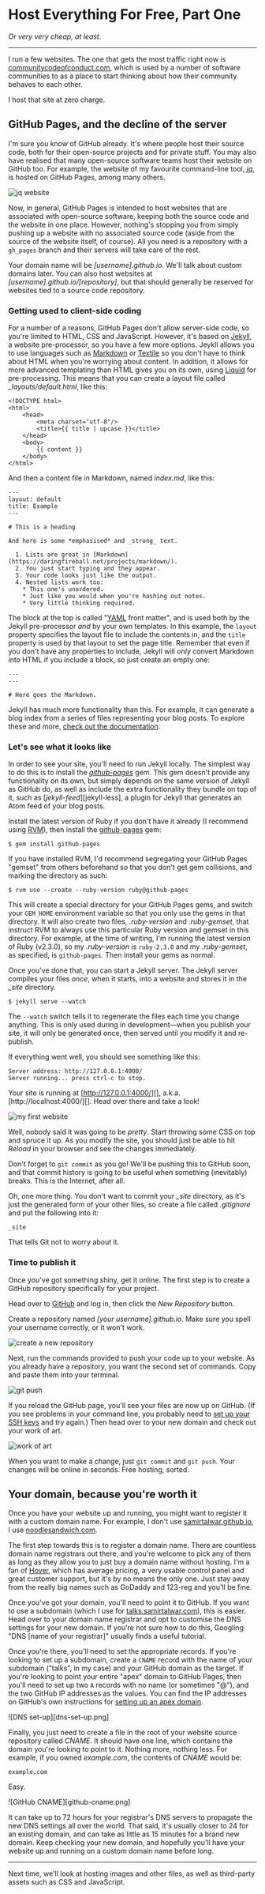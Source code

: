 # Host Everything For Free, Part One

*Or very very cheap, at least.*

---

I run a few websites. The one that gets the most traffic right now is [communitycodeofconduct.com][], which is used by a number of software communities to as a place to start thinking about how their community behaves to each other.

I host that site at zero charge.

[communitycodeofconduct.com]: https://communitycodeofconduct.com/

## GitHub Pages, and the decline of the server

I'm sure you know of GitHub already. It's where people host their source code, both for their open-source projects and for private stuff. You may also have realised that many open-source software teams host their website on GitHub too. For example, the website of my favourite command-line tool, [*jq*][jq], is hosted on GitHub Pages, among many others.

![jq website](jq-website.png)

Now, in general, GitHub Pages is intended to host websites that are associated with open-source software, keeping both the source code and the website in one place. However, nothing's stopping you from simply pushing up a website with no associated source code (aside from the source of the website itself, of course). All you need is a repository with a `gh_pages` branch and their servers will take care of the rest.

Your domain name will be *[username].github.io*. We'll talk about custom domains later. You can also host websites at *[username].github.io/[repository]*, but that should generally be reserved for websites tied to a source code repository.

[jq]: https://stedolan.github.io/jq/

### Getting used to client-side coding

For a number of a reasons, GitHub Pages don't allow server-side code, so you're limited to HTML, CSS and JavaScript. However, it's based on [Jekyll][], a website pre-processor, so you have a few more options. Jeykll allows you to use languages such as [Markdown][] or [Textile][] so you don't have to think about HTML when you're worrying about content. In addition, it allows for more advanced templating than HTML gives you on its own, using [Liquid][] for pre-processing. This means that you can create a layout file called *_layouts/default.html*, like this:

    <!DOCTYPE html>
    <html>
        <head>
            <meta charset="utf-8"/>
            <title>{{ title | upcase }}</title>
        </head>
        <body>
            {{ content }}
        </body>
    </html>

And then a content file in Markdown, named *index.md*, like this:

    ---
    layout: default
    title: Example
    ---

    # This is a heading

    And here is some *emphasised* and _strong_ text.

      1. Lists are great in [Markdown](https://daringfireball.net/projects/markdown/).
      2. You just start typing and they appear.
      3. Your code looks just like the output.
      4. Nested lists work too:
        * This one's unordered.
        * Just like you would when you're hashing out notes.
        * Very little thinking required.

The block at the top is called "[YAML][] front matter", and is used both by the Jekyll pre-processor *and* by your own templates. In this example, the `layout` property specifies the layout file to include the contents in, and the `title` property is used by that layout to set the page title. Remember that even if you don't have any properties to include, Jekyll will *only* convert Markdown into HTML if you include a block, so just create an empty one:

    ---
    ---

    # Here goes the Markdown.

Jekyll has much more functionality than this. For example, it can generate a blog index from a series of files representing your blog posts. To explore these and more, [check out the documentation][Jekyll].

[Jekyll]: https://jekyllrb.com/
[Liquid]: https://github.com/Shopify/liquid/wiki
[Markdown]: https://daringfireball.net/projects/markdown/
[Textile]: http://redcloth.org/textile
[YAML]: http://yaml.org/

### Let's see what it looks like

In order to see your site, you'll need to run Jekyll locally. The simplest way to do this is to install the [*github-pages*][github-pages] gem. This gem doesn't provide any functionality on its own, but simply depends on the same version of Jekyll as GitHub do, as well as include the extra functionality they bundle on top of it, such as [*jekyll-feed*][jekyll-less], a plugin for Jekyll that generates an Atom feed of your blog posts.

Install the latest version of Ruby if you don't have it already (I recommend using [RVM][]), then install the [github-pages][] gem:

    $ gem install github-pages

If you have installed RVM, I'd recommend segregating your GitHub Pages "gemset" from others beforehand so that you don't get gem collisions, and marking the directory as such:

    $ rvm use --create --ruby-version ruby@github-pages

This will create a special directory for your GitHub Pages gems, and switch your `GEM_HOME` environment variable so that you only use the gems in that directory. It will also create two files, *.ruby-version* and *.ruby-gemset*, that instruct RVM to always use this particular Ruby version and gemset in this directory. For example, at the time of writing, I'm running the latest version of Ruby (v2.3.0), so my *.ruby-version* is `ruby-2.3.0` and my *.ruby-gemset*, as specified, is `github-pages`. Then install your gems as normal.

Once you've done that, you can start a Jekyll server. The Jekyll server compiles your files *once*, when it starts, into a website and stores it in the *_site* directory.

    $ jekyll serve --watch

The `--watch` switch tells it to regenerate the files each time you change anything. This is only used during in development—when you publish your site, it will only be generated once, then served until you modify it and re-publish.

If everything went well, you should see something like this:

    Server address: http://127.0.0.1:4000/
    Server running... press ctrl-c to stop.

Your site is running at [http://127.0.0.1:4000/][], a.k.a. [http://localhost:4000/][]. Head over there and take a look!

![my first website](my-first-website.png)

Well, nobody said it was going to be *pretty*. Start throwing some CSS on top and spruce it up. As you modify the site, you should just be able to hit *Reload* in your browser and see the changes immediately.

Don't forget to `git commit` as you go! We'll be pushing this to GitHub soon, and that commit history is going to be useful when something (inevitably) breaks. This is the Internet, after all.

Oh, one more thing. You don't want to commit your *_site* directory, as it's just the generated form of your other files, so create a file called *.gitignore* and put the following into it:

    _site

That tells Git not to worry about it.

[github-pages]: https://rubygems.org/gems/github-pages
[jekyll-feed]: https://rubygems.org/gems/jekyll-feed
[RVM]: https://rvm.io/

### Time to publish it

Once you've got something shiny, get it online. The first step is to create a GitHub repository specifically for your project.

Head over to [GitHub][] and log in, then click the *New Repository* button.

Create a repository named *[your username].github.io*. Make sure you spell your username correctly, or it won't work.

![create a new repository](create-a-new-repository.png)

Next, run the commands provided to push your code up to your website. As you already have a repository, you want the second set of commands. Copy and paste them into your terminal.

![git push](git-push.png)

If you reload the GitHub page, you'll see your files are now up on GitHub. (If you see problems in your command line, you probably need to [set up your SSH keys][GitHub: Generating an SSH key] and try again.) Then head over to your new domain and check out your work of art.

![work of art](work-of-art.png)

When you want to make a change, just `git commit` and `git push`. Your changes will be online in seconds. Free hosting, sorted.

[GitHub]: https://github.com/
[GitHub: Generating an SSH key]: https://help.github.com/articles/generating-an-ssh-key/

## Your domain, because you're worth it

Once you have your website up and running, you might want to register it with a custom domain name. For example, I don't use [samirtalwar.github.io](), I use [noodlesandwich.com]().

The first step towards this is to register a domain name. There are countless domain name registrars out there, and you're welcome to pick any of them as long as they allow you to just buy a domain name without hosting. I'm a fan of [Hover][], which has average pricing, a very usable control panel and great customer support, but it's by no means the only one. Just stay away from the really big names such as GoDaddy and 123-reg and you'll be fine.

Once you've got your domain, you'll need to point it to GitHub. If you want to use a subdomain (which I use for [talks.samirtalwar.com]()), this is easier. Head over to your domain name registrar and opt to customise the DNS settings for your new domain. If you're not sure how to do this, Googling "DNS [name of your registrar]" usually finds a useful tutorial.

Once you're there, you'll need to set the appropriate records. If you're looking to set up a subdomain, create a `CNAME` record with the name of your subdomain ("talks", in my case) and your GitHub domain as the target. If you're looking to point your entire "apex" domain to GitHub Pages, then you'll need to set up two `A` records with no name (or sometimes "@"), and the two GitHub IP addresses as the values. You can find the IP addresses on GitHub's own instructions for [setting up an apex domain][GitHub: Setting up an apex domain].

![DNS set-up][dns-set-up.png]

Finally, you just need to create a file in the root of your website source repository called *CNAME*. It should have one line, which contains the domain you're looking to point to it. Nothing more, nothing less. For example, if you owned *example.com*, the contents of *CNAME* would be:

    example.com

Easy.

![GitHub CNAME][github-cname.png]

It can take up to 72 hours for your registrar's DNS servers to propagate the new DNS settings all over the world. That said, it's usually closer to 24 for an existing domain, and can take as little as 15 minutes for a brand new domain. Keep checking your new domain, and hopefully you'll have your website up and running on a custom domain name before long.

[Hover]: https://www.hover.com/
[GitHub: Setting up an apex domain]: https://help.github.com/articles/setting-up-an-apex-domain/

---

Next time, we'll look at hosting images and other files, as well as third-party assets such as CSS and JavaScript.
